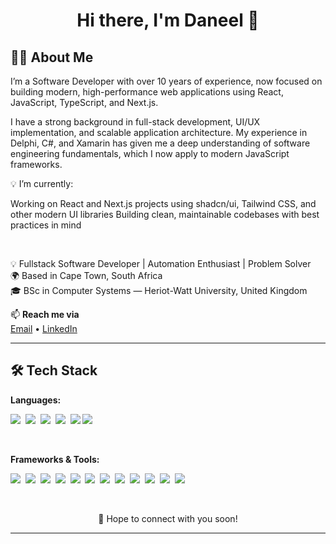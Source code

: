 <h1 align="center">Hi there, I'm Daneel 👋</h1>

<!--
<p align="center">
  <a href="#">Portfolio</a> •
  <a href="https://www.linkedin.com/in/daneelv/">LinkedIn</a> •
  <a href="https://github.com/Daneelv">GitHub</a>
</p>
-->


## 👨‍💻 About Me
I’m a Software Developer with over 10 years of experience, now focused on building modern, high-performance web applications using React, JavaScript, TypeScript, and Next.js.

I have a strong background in full-stack development, UI/UX implementation, and scalable application architecture. My experience in Delphi, C#, 
and Xamarin has given me a deep understanding of software engineering fundamentals, which I now apply to modern JavaScript frameworks.

💡 I’m currently:

Working on React and Next.js projects using shadcn/ui, Tailwind CSS, and other modern UI libraries
Building clean, maintainable codebases with best practices in mind

<br>

💡 Fullstack Software Developer | Automation Enthusiast | Problem Solver  
🌍 Based in Cape Town, South Africa  
🎓 BSc in Computer Systems — Heriot-Watt University, United Kingdom

📫 **Reach me via**  
[Email](mailto:dnlvantonder@gmail.com) • [LinkedIn](https://www.linkedin.com/in/daneelv/)

---

## 🛠 Tech Stack

**Languages:**  

<img src="https://img.shields.io/badge/-JavaScript-F0DB4F?logo=javascript&logoColor=black&style=flat" />&nbsp;
<img src="https://img.shields.io/badge/-TypeScript-3178C6?logo=typescript&logoColor=white&style=flat" />&nbsp;
<img src="https://img.shields.io/badge/-C%23-239120?logo=c-sharp&logoColor=white&style=flat" />&nbsp;
<img src="https://img.shields.io/badge/-HTML5-E34F26?logo=html5&logoColor=white&style=flat" />&nbsp;
<img src="https://img.shields.io/badge/-CSS3-1572B6?logo=css3&logoColor=white&style=flat" />
<img src="https://img.shields.io/badge/-Delphi-EE1F35?logo=delphi&logoColor=white&style=flat" />

<br>

**Frameworks & Tools:**

<img src="https://img.shields.io/badge/-Next.js-000000?logo=nextdotjs&logoColor=white&style=flat" />&nbsp;
<img src="https://img.shields.io/badge/-Prisma-2D3748?logo=prisma&logoColor=white&style=flat" />&nbsp;
<img src="https://img.shields.io/badge/-PostgreSQL-4169E1?logo=postgresql&logoColor=white&style=flat" />&nbsp;
<img src="https://img.shields.io/badge/-Sass-CC6699?logo=sass&logoColor=white&style=flat" />&nbsp;
<img src="https://img.shields.io/badge/-n8n-EA4C89?logo=n8n&logoColor=white&style=flat" />&nbsp;
<img src="https://img.shields.io/badge/-VS%20Code-007ACC?logo=visualstudiocode&logoColor=white&style=flat" />&nbsp;
<img src="https://img.shields.io/badge/-React-61DAFB?logo=react&logoColor=black&style=flat" />&nbsp;
<img src="https://img.shields.io/badge/-Jest-C21325?logo=jest&logoColor=white&style=flat" />&nbsp;
<img src="https://img.shields.io/badge/-Sentry-362D59?logo=sentry&logoColor=white&style=flat" />&nbsp;
<img src="https://img.shields.io/badge/-shadcn%2Fui-000000?logo=shadcnui&logoColor=white&style=flat" />&nbsp;
<img src="https://img.shields.io/badge/-Tailwind_CSS-38B2AC?logo=tailwindcss&logoColor=white&style=flat" />&nbsp;
<img src="https://img.shields.io/badge/-Bootstrap-7952B3?logo=bootstrap&logoColor=white&style=flat" />
 



<!--
## 📌 Featured Projects
- 🌐 [Portfolio Website](#) – My personal portfolio built with Next.js.
-->

<br>

<p align="center">
💬 Hope to connect with you soon!
</p>

---

